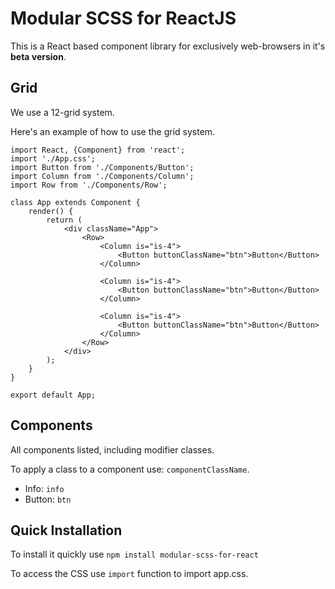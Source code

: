 # Modular SCSS for ReactJS

This is a React based component library for exclusively web-browsers in it's **beta version**.

## Grid

We use a 12-grid system.

Here's an example of how to use the grid system.

```
import React, {Component} from 'react';
import './App.css';
import Button from './Components/Button';
import Column from './Components/Column';
import Row from './Components/Row';

class App extends Component {
    render() {
        return (
            <div className="App">
                <Row>
                    <Column is="is-4">
                        <Button buttonClassName="btn">Button</Button>
                    </Column>

                    <Column is="is-4">
                        <Button buttonClassName="btn">Button</Button>
                    </Column>

                    <Column is="is-4">
                        <Button buttonClassName="btn">Button</Button>
                    </Column>
                </Row>
            </div>
        );
    }
}

export default App;

```

## Components

All components listed, including modifier classes.

To apply a class to a component use: `componentClassName`.

* Info: `info`
* Button: `btn`

## Quick Installation

To install it quickly use `npm install modular-scss-for-react`

To access the CSS use `import` function to import app.css.